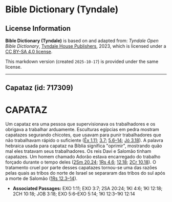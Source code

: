 # Bible Dictionary (Tyndale)

## License Information

**Bible Dictionary (Tyndale)** is based on and adapted from: _Tyndale Open Bible Dictionary_, [Tyndale House Publishers](https://tyndaleopenresources.com/), 2023, which is licensed under a [CC BY-SA 4.0 license](https://creativecommons.org/licenses/by-sa/4.0/legalcode.en).

This markdown version (created `2025-10-17`) is provided under the same license.



--------------------------------

## Capataz (id: 717309)

CAPATAZ
=======

Um capataz era uma pessoa que supervisionava os trabalhadores e os obrigava a trabalhar arduamente. Esculturas egípcias em pedra mostram capatazes segurando chicotes, que usavam para punir trabalhadores que não trabalhavam rápido o suficiente ([Êx 1\.11](https://ref.ly/Exod1:11); [3\.7](https://ref.ly/Exod3:7); [5\.6–14](https://ref.ly/Exod5:6-Exod5:14); [Jó 3\.18](https://ref.ly/Job3:18)). A palavra hebraica usada para capataz na Bíblia significa "oprimir", mostrando quão mal eles tratavam seus trabalhadores. Os reis Davi e Salomão tinham capatazes. Um homem chamado Adorão estava encarregado do trabalho forçado durante o tempo deles ([2Sm 20\.24](https://ref.ly/2Sam20:24); [1Rs 4\.6](https://ref.ly/1Kgs4:6); [12\.18](https://ref.ly/1Kgs12:18); [2Cr 10\.18](https://ref.ly/2Chr10:18)). O tratamento cruel por parte desses capatazes tornou\-se uma das razões pelas quais as tribos do norte de Israel se separaram das tribos do sul após a morte de Salomão ([1Rs 12\.3–14](https://ref.ly/1Kgs12:3-1Kgs12:14)).

* **Associated Passages:** EXO 1:11; EXO 3:7; 2SA 20:24; 1KI 4:6; 1KI 12:18; 2CH 10:18; JOB 3:18; EXO 5:6–EXO 5:14; 1KI 12:3–1KI 12:14

